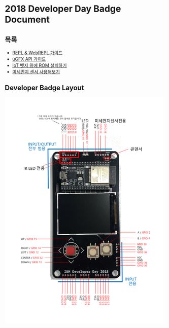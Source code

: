 # 2018 Developer Day Badge Document

## 목록

* [REPL & WebREPL 가이드](repl/README.md)
* [uGFX API 가이드](ugfx/README.md)
* [IoT 뱃지 위에 ROM 설치하기](firmware/README.md)
* [미세먼지 센서 사용해보기](dustapp/README.md)

## Developer Badge Layout 

![](badge2018.png)
